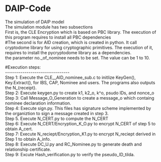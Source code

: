 # DAIP-Code 
The simulation of DAIP model <br>
The simulation module has two subsections <br>
First is, the CLE Encryption which is based on PBC library. The execution of this program requires to install all PBC dependencies <br>
#The second is for AID creation, which is created in python. It call cryptodome library for using cryptographic primitives. The execution of it, requires to install the pycryptodome library as a dependencies. <br>
the parameter no._of_nominee needs to be set. The value can be 1 to 10. <br>


#Execution steps: <br>
---------------------------------<br>
Step 1: Execute the CLE__AID_nominee_sub.c to initlize KeyGen(), Key.Extract(), for IBS, CAP, Nominee and users. The programs also outputs the N_{receipt}.<br>
Step 2: Execute keygen.py to create k1, k2_o, k^o, psudo IDs, and nonce_o <br>
Step 3: Call Message_O_Generation to create a message_o  which containg nominee declaration information. <br>
Step 4: Execute sign.py. This files has signature scheme implemented by the organiztion to sign a message created in step 3. <br>
Step 5. Execute N_CERT.py to compute the N_CERT <br>
Step 6: Execute N_CERT/Encryption_K_O.py to encrypt N_CERT of step 5 to obtain A_cert. <br>
Step 7: Execute N_reciept/Encryption_K1.py to encrypt N_reciept derived in Step 1 to obtain A_info. <br> 
Step 8: Execute DC_U.py and RC_Nominee.py to generate death and relationship certificate. <br>
Step 9: Excute Hash_verification.py to verify the pseudo_ID_tilda.  <br>
